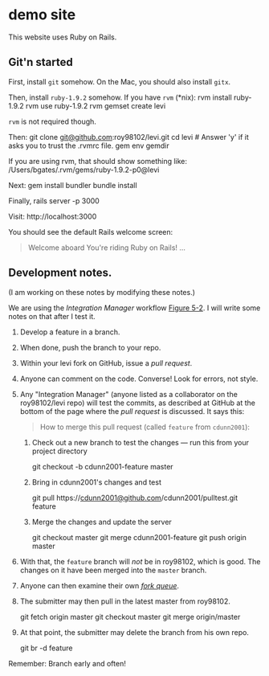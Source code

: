 # demo site

This website uses Ruby on Rails.

## Git'n started

First, install `git` somehow. On the Mac, you should also install `gitx`.

Then, install `ruby-1.9.2` somehow. If you have `rvm` (*nix):
    rvm install ruby-1.9.2
    rvm use ruby-1.9.2
    rvm gemset create levi

`rvm` is not required though.

Then:
    git clone git@github.com:roy98102/levi.git
    cd levi
    # Answer 'y' if it asks you to trust the .rvmrc file.
    gem env gemdir

If you are using rvm, that should show something like:
    /Users/bgates/.rvm/gems/ruby-1.9.2-p0@levi

Next:
    gem install bundler
    bundle install

Finally,
    rails server -p 3000

Visit:
  http://localhost:3000

You should see the default Rails welcome screen:
> Welcome aboard
> You're riding Ruby on Rails!
> ...

## Development notes.

(I am working on these notes by modifying these notes.)

We are using the *Integration Manager* workflow [Figure 5-2](http://progit.org/book/ch5-1.html). I will write some notes on that after I test it.

1. Develop a feature in a branch.
1. When done, push the branch to your repo.
1. Within your levi fork on GitHub, issue a *pull request*.
1. Anyone can comment on the code. Converse! Look for errors, not style.
1. Any "Integration Manager" (anyone listed as a collaborator on the roy98102/levi repo) will test the commits, as described at GitHub at the bottom of the page where the *pull request* is discussed. It says this:

    > How to merge this pull request (called `feature` from `cdunn2001`):

    1. Check out a new branch to test the changes — run this from your project directory
 
        git checkout -b cdunn2001-feature master

    2. Bring in cdunn2001's changes and test
     
        git pull https://cdunn2001@github.com/cdunn2001/pulltest.git feature
    
    3. Merge the changes and update the server
     
        git checkout master
        git merge cdunn2001-feature
        git push origin master

1. With that, the `feature` branch will *not* be in roy98102, which is good. The changes on it have been merged into the `master` branch.
1. Anyone can then examine their own [*fork queue*](https://github.com/blog/270-the-fork-queue).
1. The submitter may then pull in the latest master from roy98102.

    git fetch origin master
    git checkout master
    git merge origin/master

1. At that point, the submitter may delete the branch from his own repo.

    git br -d feature

Remember: Branch early and often!

